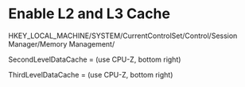 # Enable L2 and L3 Cache
HKEY_LOCAL_MACHINE/SYSTEM/CurrentControlSet/Control/Session Manager/Memory Management/

SecondLevelDataCache = (use CPU-Z, bottom right)

ThirdLevelDataCache = (use CPU-Z, bottom right)
